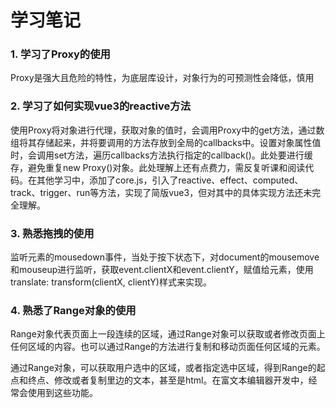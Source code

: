 # 学习笔记

### 1. 学习了Proxy的使用

Proxy是强大且危险的特性，为底层库设计，对象行为的可预测性会降低，慎用


### 2. 学习了如何实现vue3的reactive方法

使用Proxy将对象进行代理，获取对象的值时，会调用Proxy中的get方法，通过数组将其存储起来，并将要调用的方法存放到全局的callbacks中。设置对象属性值时，会调用set方法，遍历callbacks方法执行指定的callback()。此处要进行缓存，避免重复new Proxy()对象。此处理解上还有点费力，需反复听课和阅读代码。在其他学习中，添加了core.js，引入了reactive、effect、computed、track、trigger、run等方法，实现了简版vue3，但对其中的具体实现方法还未完全理解。


### 3. 熟悉拖拽的使用

监听元素的mousedown事件，当处于按下状态下，对document的mousemove和mouseup进行监听，获取event.clientX和event.clientY，赋值给元素，使用translate: transform(clientX, clientY)样式来实现。


### 4. 熟悉了Range对象的使用

Range对象代表页面上一段连续的区域，通过Range对象可以获取或者修改页面上任何区域的内容。也可以通过Range的方法进行复制和移动页面任何区域的元素。

通过Range对象，可以获取用户选中的区域，或者指定选中区域，得到Range的起点和终点、修改或者复制里边的文本，甚至是html。在富文本编辑器开发中，经常会使用到这些功能。